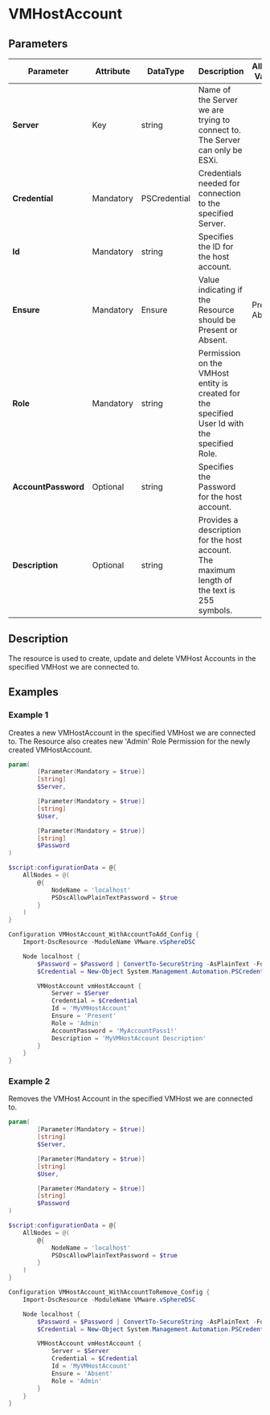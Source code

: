 # VMHostAccount

## Parameters

| Parameter | Attribute | DataType | Description | Allowed Values |
| --- | --- | --- | --- | --- |
| **Server** | Key | string | Name of the Server we are trying to connect to. The Server can only be ESXi. ||
| **Credential** | Mandatory | PSCredential | Credentials needed for connection to the specified Server. ||
| **Id** | Mandatory | string | Specifies the ID for the host account. ||
| **Ensure** | Mandatory | Ensure | Value indicating if the Resource should be Present or Absent. |Present, Absent|
| **Role** | Mandatory | string | Permission on the VMHost entity is created for the specified User Id with the specified Role. ||
| **AccountPassword** | Optional | string | Specifies the Password for the host account. ||
| **Description** | Optional | string | Provides a description for the host account. The maximum length of the text is 255 symbols. ||


## Description

The resource is used to create, update and delete VMHost Accounts in the specified VMHost we are connected to.

## Examples

### Example 1

Creates a new VMHostAccount in the specified VMHost we are connected to. The Resource also creates new 'Admin' Role Permission for the newly created VMHostAccount.

````powershell
param(
        [Parameter(Mandatory = $true)]
        [string]
        $Server,

        [Parameter(Mandatory = $true)]
        [string]
        $User,

        [Parameter(Mandatory = $true)]
        [string]
        $Password
)

$script:configurationData = @{
    AllNodes = @(
        @{
            NodeName = 'localhost'
            PSDscAllowPlainTextPassword = $true
        }
    )
}

Configuration VMHostAccount_WithAccountToAdd_Config {
    Import-DscResource -ModuleName VMware.vSphereDSC

    Node localhost {
        $Password = $Password | ConvertTo-SecureString -AsPlainText -Force
        $Credential = New-Object System.Management.Automation.PSCredential($User, $Password)

        VMHostAccount vmHostAccount {
            Server = $Server
            Credential = $Credential
            Id = 'MyVMHostAccount'
            Ensure = 'Present'
            Role = 'Admin'
            AccountPassword = 'MyAccountPass1!'
            Description = 'MyVMHostAccount Description'
        }
    }
}
````

### Example 2

Removes the VMHost Account in the specified VMHost we are connected to.

````powershell
param(
        [Parameter(Mandatory = $true)]
        [string]
        $Server,

        [Parameter(Mandatory = $true)]
        [string]
        $User,

        [Parameter(Mandatory = $true)]
        [string]
        $Password
)

$script:configurationData = @{
    AllNodes = @(
        @{
            NodeName = 'localhost'
            PSDscAllowPlainTextPassword = $true
        }
    )
}

Configuration VMHostAccount_WithAccountToRemove_Config {
    Import-DscResource -ModuleName VMware.vSphereDSC

    Node localhost {
        $Password = $Password | ConvertTo-SecureString -AsPlainText -Force
        $Credential = New-Object System.Management.Automation.PSCredential($User, $Password)

        VMHostAccount vmHostAccount {
            Server = $Server
            Credential = $Credential
            Id = 'MyVMHostAccount'
            Ensure = 'Absent'
            Role = 'Admin'
        }
    }
}
````
